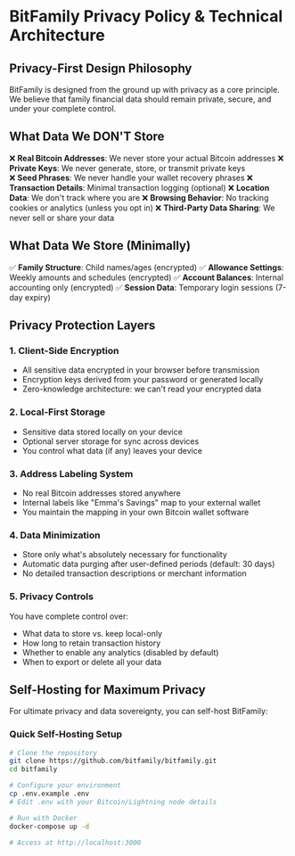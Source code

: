 # BitFamily Privacy Policy & Technical Architecture

## Privacy-First Design Philosophy

BitFamily is designed from the ground up with privacy as a core principle. We believe that family financial data should remain private, secure, and under your complete control.

## What Data We DON'T Store

❌ **Real Bitcoin Addresses**: We never store your actual Bitcoin addresses
❌ **Private Keys**: We never generate, store, or transmit private keys  
❌ **Seed Phrases**: We never handle your wallet recovery phrases
❌ **Transaction Details**: Minimal transaction logging (optional)
❌ **Location Data**: We don't track where you are
❌ **Browsing Behavior**: No tracking cookies or analytics (unless you opt in)
❌ **Third-Party Data Sharing**: We never sell or share your data

## What Data We Store (Minimally)

✅ **Family Structure**: Child names/ages (encrypted)
✅ **Allowance Settings**: Weekly amounts and schedules (encrypted)
✅ **Account Balances**: Internal accounting only (encrypted)
✅ **Session Data**: Temporary login sessions (7-day expiry)

## Privacy Protection Layers

### 1. Client-Side Encryption
- All sensitive data encrypted in your browser before transmission
- Encryption keys derived from your password or generated locally
- Zero-knowledge architecture: we can't read your encrypted data

### 2. Local-First Storage
- Sensitive data stored locally on your device
- Optional server storage for sync across devices
- You control what data (if any) leaves your device

### 3. Address Labeling System
- No real Bitcoin addresses stored anywhere
- Internal labels like "Emma's Savings" map to your external wallet
- You maintain the mapping in your own Bitcoin wallet software

### 4. Data Minimization
- Store only what's absolutely necessary for functionality
- Automatic data purging after user-defined periods (default: 30 days)
- No detailed transaction descriptions or merchant information

### 5. Privacy Controls
You have complete control over:
- What data to store vs. keep local-only
- How long to retain transaction history
- Whether to enable any analytics (disabled by default)
- When to export or delete all your data

## Self-Hosting for Maximum Privacy

For ultimate privacy and data sovereignty, you can self-host BitFamily:

### Quick Self-Hosting Setup
```bash
# Clone the repository
git clone https://github.com/bitfamily/bitfamily.git
cd bitfamily

# Configure your environment
cp .env.example .env
# Edit .env with your Bitcoin/Lightning node details

# Run with Docker
docker-compose up -d

# Access at http://localhost:3000
